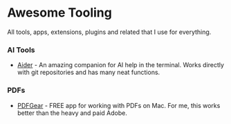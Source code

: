 # Awesome Tooling
All tools, apps, extensions, plugins and related that I use for everything.

### AI Tools
 - [Aider](https://aider.chat/) - An amazing companion for AI help in the terminal. Works directly with git repositories and has many neat functions.

### PDFs
 - [PDFGear](https://www.pdfgear.com/share/) - FREE app for working with PDFs on Mac. For me, this works better than the heavy and paid Adobe.
